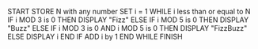 START
					STORE N with any number
					SET i = 1
					WHILE i less than or equal to N
						 IF i MOD 3 is 0 THEN
							 DISPLAY "Fizz"
						 ELSE IF i MOD 5 is 0 THEN
							 DISPLAY "Buzz"
						 ELSE IF i MOD 3 is 0 AND i MOD 5 is 0 THEN
							 DISPLAY "FizzBuzz"
						 ELSE
							 DISPLAY i
						 END IF
						 ADD i by 1
					END WHILE
FINISH


